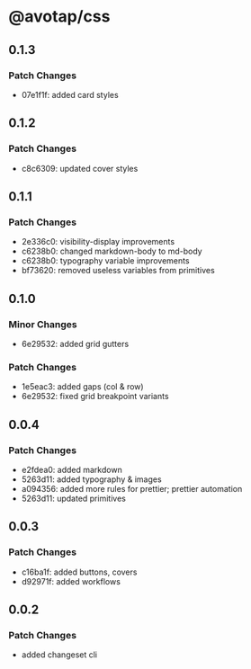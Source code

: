 # @avotap/css

## 0.1.3

### Patch Changes

- 07e1f1f: added card styles

## 0.1.2

### Patch Changes

- c8c6309: updated cover styles

## 0.1.1

### Patch Changes

- 2e336c0: visibility-display improvements
- c6238b0: changed markdown-body to md-body
- c6238b0: typography variable improvements
- bf73620: removed useless variables from primitives

## 0.1.0

### Minor Changes

- 6e29532: added grid gutters

### Patch Changes

- 1e5eac3: added gaps (col & row)
- 6e29532: fixed grid breakpoint variants

## 0.0.4

### Patch Changes

- e2fdea0: added markdown
- 5263d11: added typography & images
- a094356: added more rules for prettier; prettier automation
- 5263d11: updated primitives

## 0.0.3

### Patch Changes

- c16ba1f: added buttons, covers
- d92971f: added workflows

## 0.0.2

### Patch Changes

- added changeset cli
